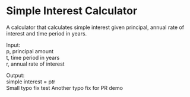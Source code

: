 # Simple Interest Calculator


A calculator that calculates simple interest given principal, annual rate of interest and time period in years.  

Input:  
   p, principal amount  
   t, time period in years  
   r, annual rate of interest  

Output:  
   simple interest = p*t*r  
Small typo fix test
Another typo fix for PR demo
